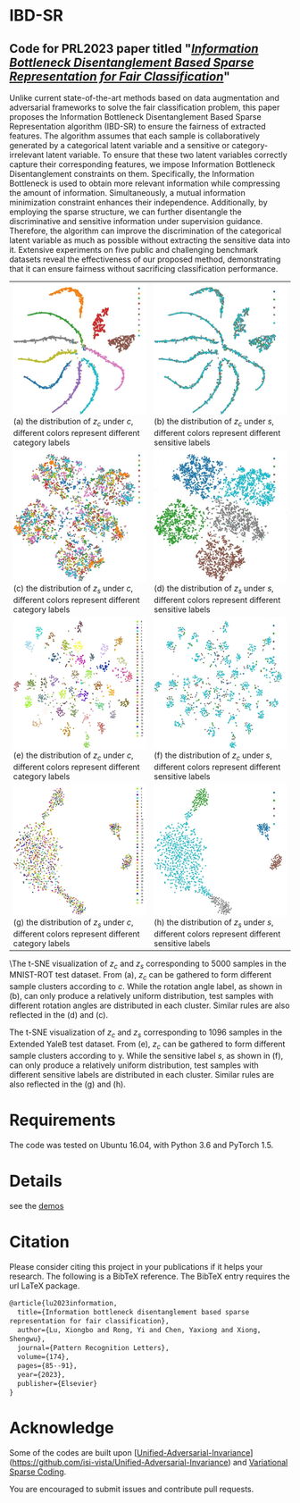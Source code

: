 # IBD-SR

## Code for PRL2023 paper  titled "***[Information Bottleneck Disentanglement Based Sparse Representation for Fair Classification](https://www.sciencedirect.com/science/article/pii/S0167865523002489)***"

Unlike current state-of-the-art methods based on data augmentation and adversarial frameworks to solve the fair classification problem, this paper proposes the Information Bottleneck Disentanglement Based Sparse Representation algorithm (IBD-SR) to ensure the fairness of extracted features. The algorithm assumes that each sample is collaboratively generated by a categorical latent variable and a sensitive or category-irrelevant latent variable. To ensure that these two latent variables correctly capture their corresponding features, we impose Information Bottleneck Disentanglement constraints on them. Specifically, the Information Bottleneck is used to obtain more relevant information while compressing the amount of information. Simultaneously, a mutual information minimization constraint enhances their independence. Additionally, by employing the sparse structure, we can further disentangle the discriminative and sensitive information under supervision guidance. Therefore, the algorithm can improve the discrimination of the categorical latent variable as much as possible without extracting the sensitive data into it. Extensive experiments on five public and challenging benchmark datasets reveal the effectiveness of our proposed method, demonstrating that it can ensure fairness without sacrificing classification performance.

|                                                              |                                                              |
| ------------------------------------------------------------ | ------------------------------------------------------------ |
| <img src="res/04_MNIST-ROT-TSNE-a.jpg" style="zoom:55%;" /> (a) the distribution of $z_c$ under $c$, different colors represent different category labels | <img src="res/04_MNIST-ROT-TSNE-b.jpg" style="zoom:55%;" /> (b) the distribution of $z_c$ under $s$, different colors represent different sensitive labels |
| <img src="res/04_MNIST-ROT-TSNE-c.jpg" style="zoom:55%;" /> (c) the distribution of $z_s$ under $c$, different colors represent different category labels | <img src="res/04_MNIST-ROT-TSNE-d.jpg" style="zoom:55%;" /> (d) the distribution of $z_s$ under $s$, different colors represent different sensitive labels |
| <img src="res/07_yaleb-TSNE-a.jpg" style="zoom:55%;" /> (e) the distribution of $z_c$ under $c$, different colors represent different category labels | <img src="res/07_yaleb-TSNE-b.jpg" style="zoom:55%;" /> (f) the distribution of $z_c$ under $s$, different colors represent different sensitive labels |
| <img src="res/07_yaleb-TSNE-c.jpg" style="zoom:55%;" /> (g) the distribution of $z_s$ under $c$, different colors represent different category labels | <img src="res/07_yaleb-TSNE-d.jpg" style="zoom:55%;" />  (h) the distribution of $z_s$ under $s$, different colors represent different sensitive labels |

\The t-SNE visualization of $z_c$ and $z_s$ corresponding to 5000 samples in the MNIST-ROT test dataset. From (a), $z_{c}$ can be gathered to form different sample clusters according to $c$. While the rotation angle label, as shown in (b), can only produce a relatively uniform distribution, test samples with different rotation angles are distributed in each cluster. Similar rules are also reflected in the (d) and (c).

The t-SNE visualization of $z_c$ and $z_s$ corresponding to 1096 samples in the Extended YaleB test dataset. From (e), $z_{c}$ can be gathered to form different sample clusters according to y. While the sensitive label $s$, as shown in (f), can only produce a relatively uniform distribution, test samples with different sensitive labels are distributed in each cluster. Similar rules are also reflected in the (g) and (h).

# Requirements

The code was tested on Ubuntu 16.04, with Python 3.6 and PyTorch 1.5.

# Details

see the [demos](./jupyter/demo.ipynb)

# Citation

Please consider citing this project in your publications if it helps your research. The following is a BibTeX reference. The BibTeX entry requires the url LaTeX package.

```
@article{lu2023information,
  title={Information bottleneck disentanglement based sparse representation for fair classification},
  author={Lu, Xiongbo and Rong, Yi and Chen, Yaxiong and Xiong, Shengwu},
  journal={Pattern Recognition Letters},
  volume={174},
  pages={85--91},
  year={2023},
  publisher={Elsevier}
}
```

# Acknowledge

Some of the codes are built upon [[Unified-Adversarial-Invariance](https://github.com/isi-vista/Unified-Adversarial-Invariance)](https://github.com/isi-vista/Unified-Adversarial-Invariance) and [Variational Sparse Coding](https://github.com/Alfo5123/Variational-Sparse-Coding).

You are encouraged to submit issues and contribute pull requests.
